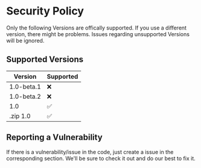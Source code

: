# Security Policy

Only the following Versions are offically supported. If you use a different version, there might be problems. Issues regarding unsupported Versions will be ignored.

## Supported Versions

| Version | Supported          |
| ------- | ------------------ |
| 1.0-beta.1   | :x: |
| 1.0-beta.2   | :x: |
| 1.0          | :white_check_mark: |
| .zip 1.0     | :white_check_mark: |

## Reporting a Vulnerability

If there is a vulnerability/issue in the code, just create a issue in the corresponding section. We'll be sure to check it out and do our best to fix it.
